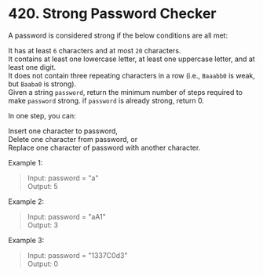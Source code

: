 # 420. Strong Password Checker

A password is considered strong if the below conditions are all met:

It has at least ```6``` characters and at most ```20``` characters.\
It contains at least one lowercase letter, at least one uppercase letter, and at least one digit.\
It does not contain three repeating characters in a row (i.e., ```Baaabb0``` is weak, but ```Baaba0``` is strong).\
Given a string ```password```, return the minimum number of steps required to make ```password``` strong. if ```password``` is already strong, return 0.

In one step, you can:

Insert one character to password,\
Delete one character from password, or\
Replace one character of password with another character.
 

Example 1:

>Input: password = "a"\
Output: 5

Example 2:

>Input: password = "aA1"\
Output: 3

Example 3:

>Input: password = "1337C0d3"\
Output: 0
